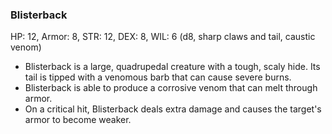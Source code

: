 ### Blisterback

HP: 12, Armor: 8, STR: 12, DEX: 8, WIL: 6 (d8, sharp claws and tail, caustic venom)

- Blisterback is a large, quadrupedal creature with a tough, scaly hide. Its tail is tipped with a venomous barb that can cause severe burns.
- Blisterback is able to produce a corrosive venom that can melt through armor.
- On a critical hit, Blisterback deals extra damage and causes the target's armor to become weaker.

